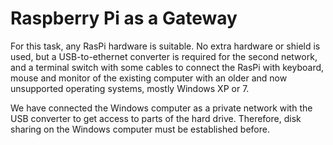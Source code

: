 # Raspberry Pi as a Gateway

For this task, any RasPi hardware is suitable. No extra hardware or shield is used, but a USB-to-ethernet converter is required for the second network, and a terminal switch with some cables to connect the RasPi with keyboard, mouse and monitor of the existing computer with an older and now unsupported operating systems, mostly Windows XP or 7.

We have connected the Windows computer as a private network with the USB converter to get access to parts of the hard drive. Therefore, disk sharing on the Windows computer must be established before.

